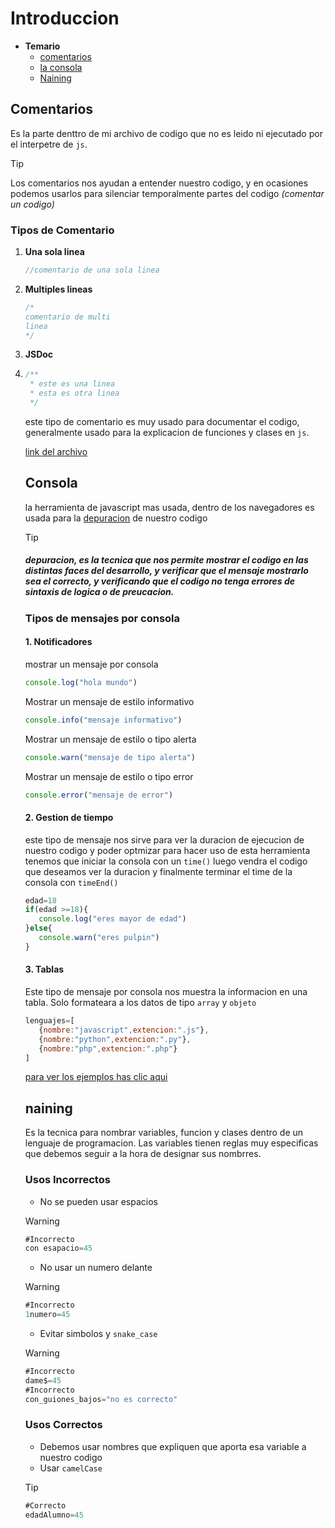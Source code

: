 # Introduccion
- **Temario**
  - [comentarios](#comentarios) 
  - [la consola](#consola)
  - [Naining](#naining)  
## Comentarios
Es la parte denttro de mi archivo de codigo que no es leido ni ejecutado por el interpetre de `js`.
> [!TIP]
> Los comentarios nos ayudan a entender nuestro codigo, y en ocasiones podemos usarlos para silenciar temporalmente partes del codigo *(comentar un codigo)*

### Tipos de Comentario
1. **Una sola linea**
   ```js
   //comentario de una sola linea
   ```
2. **Multiples lineas**
   ```js
   /*
   comentario de multi
   linea
   */
   ```
3. **JSDoc**
4. ```js
   /**
    * este es una linea
    * esta es otra linea
    */
   ```
   este tipo de comentario es muy usado para documentar el codigo, generalmente usado para la explicacion de funciones y clases en `js`.

   [link del archivo](comentarios.js)

   ## Consola
   la herramienta de javascript mas usada, dentro de los navegadores es usada para la [depuracion](#depuracion) de nuestro codigo

   > [!TIP]
   > ##### depuracion, es la tecnica que nos permite mostrar el codigo en las distintas faces del desarrollo, y verificar que el mensaje mostrarlo sea el correcto, y verificando que el codigo no tenga errores de sintaxis de logica o de preucacion.
   
   ### Tipos de mensajes por consola
   #### 1. Notificadores
   mostrar un mensaje por consola
   ```js
   console.log("hola mundo")
   ```
   Mostrar un mensaje de estilo informativo
   ```js
   console.info("mensaje informativo")
   ```
   Mostrar un mensaje de estilo o tipo alerta
   ```js
   console.warn("mensaje de tipo alerta")
   ```
   Mostrar un mensaje de estilo o tipo error
   ```js
   console.error("mensaje de error")
   ```
   #### 2. Gestion de tiempo
   este tipo de mensaje nos sirve para ver la duracion de ejecucion de nuestro codigo y poder optmizar para hacer uso de esta herramienta tenemos que iniciar la consola con un `time()` luego vendra el codigo que deseamos ver la duracion y finalmente terminar el time de la consola con `timeEnd()`
   ```js
   edad=18
   if(edad >=18){
      console.log("eres mayor de edad")
   }else{
      console.warn("eres pulpin")
   }
   ```
   #### 3. Tablas
   Este tipo de mensaje por consola nos muestra la informacion en una tabla.
   Solo formateara a los datos de tipo `array` y `objeto`
   ```js
   lenguajes=[
      {nombre:"javascript",extencion:".js"},
      {nombre:"python",extencion:".py"},
      {nombre:"php",extencion:".php"}
   ]
   ```
   [para ver los ejemplos has clic aqui](consola.js)

   ## naining
   Es la tecnica para nombrar variables, funcion y clases dentro de un lenguaje de programacion.
   Las variables tienen reglas muy especificas que debemos seguir a la hora de designar sus nombrres.
   ### Usos Incorrectos
   - No se pueden usar espacios
   > [!WARNING]
   > ```js
   > #Incorrecto
   > con esapacio=45
   > ```

   - No usar un numero delante
   > [!WARNING]
   > ```js
   > #Incorrecto
   > 1numero=45
   > ```

   - Evitar simbolos y `snake_case`
   > [!WARNING]
   > ```js
   > #Incorrecto
   > dame$=45
   > #Incorrecto
   > con_guiones_bajos="no es correcto"
   > ```

   ### Usos Correctos
   - Debemos usar nombres que expliquen que aporta esa variable a nuestro codigo 
   - Usar `camelCase`
   > [!TIP]
   > ```js
   > #Correcto
   > edadAlumno=45
   > ```
  